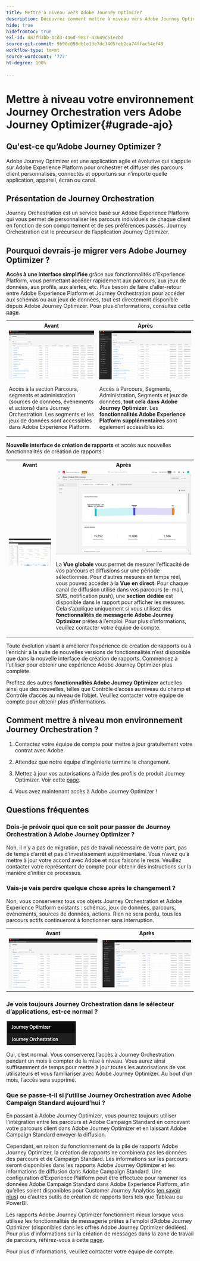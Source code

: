 ```yaml
---
title: Mettre à niveau vers Adobe Journey Optimizer
description: Découvrez comment mettre à niveau vers Adobe Journey Optimizer
hide: true
hidefromtoc: true
exl-id: 887fd3bb-bcd3-4a6d-9817-43049c51ecba
source-git-commit: 9b90c098db1e13e7dc3405feb2ca74ffac54ef49
workflow-type: tm+mt
source-wordcount: '777'
ht-degree: 100%

---
```


# Mettre à niveau votre environnement Journey Orchestration vers Adobe Journey Optimizer{#ugrade-ajo}

## Qu&#39;est-ce qu’Adobe Journey Optimizer ?

Adobe Journey Optimizer est une application agile et évolutive qui s’appuie sur Adobe Experience Platform pour orchestrer et diffuser des parcours client personnalisés, connectés et opportuns sur n’importe quelle application, appareil, écran ou canal.

## Présentation de Journey Orchestration

Journey Orchestration est un service basé sur Adobe Experience Platform qui vous permet de personnaliser les parcours individuels de chaque client en fonction de son comportement et de ses préférences passés. Journey Orchestration est le précurseur de l’application Journey Optimizer.

## Pourquoi devrais-je migrer vers Adobe Journey Optimizer ?

**Accès à une interface simplifiée** grâce aux fonctionnalités d’Experience Platform, vous permettant accéder rapidement aux parcours, aux jeux de données, aux profils, aux alertes, etc. Plus besoin de faire d’aller-retour entre Adobe Experience Platform et Journey Orchestration pour accéder aux schémas ou aux jeux de données, tout est directement disponible depuis Adobe Journey Optimizer. Pour plus d’informations, consultez cette [page](https://experienceleague.adobe.com/docs/journey-optimizer/using/get-started/user-interface.html?lang=fr).

<table>
<tr>
<th>Avant</th>
<th>Après</th>
</tr>
<tr>
<td><img src="../assets/migration-ajo-1.png"><p>Accès à la section Parcours, segments et administration (sources de données, événements et actions) dans Journey Orchestration. Les segments et les jeux de données sont accessibles dans Adobe Experience Platform. </p></td>
<td><img src="../assets/migration-ajo-2.png"><p>Accès à Parcours, Segments, Administration, Segments et jeux de données, <strong>tout cela dans Adobe Journey Optimizer</strong>. Les <strong>fonctionnalités Adobe Experience Platform supplémentaires</strong> sont également accessibles ici.</p></td>
</tr>
</table>

**Nouvelle interface de création de rapports** et accès aux nouvelles fonctionnalités de création de rapports :

<table>
<tr>
<th>Avant</th>
<th>Après</th>
</tr>
<tr>
<td><img src="../assets/migration-ajo-5.png"></td>
<td><img src="../assets/migration-ajo-6.png"><p>La <strong>Vue globale</strong> vous permet de mesurer l’efficacité de vos parcours et diffusions sur une période sélectionnée. Pour d’autres mesures en temps réel, vous pouvez accéder à la <strong>Vue en direct</strong>. Pour chaque canal de diffusion utilisé dans vos parcours (e-mail, SMS, notification push), une <strong>section dédiée</strong> est disponible dans le rapport pour afficher les mesures. Cela s’applique uniquement si vous utilisez des <strong>fonctionnalités de messagerie Adobe Journey Optimizer</strong> prêtes à l’emploi. Pour plus d’informations, veuillez contacter votre équipe de compte.</p></td>
</tr>
</table>

Toute évolution visant à améliorer l’expérience de création de rapports ou à l’enrichir à la suite de nouvelles versions de fonctionnalités n’est disponible que dans la nouvelle interface de création de rapports. Commencez à l’utiliser pour obtenir une expérience Adobe Journey Optimizer plus complète.

Profitez des autres **fonctionnalités Adobe Journey Optimizer** actuelles ainsi que des nouvelles, telles que Contrôle d’accès au niveau du champ et Contrôle d’accès au niveau de l’objet. Veuillez contacter votre équipe de compte pour obtenir plus d’informations.

## Comment mettre à niveau mon environnement Journey Orchestration ?

1. Contactez votre équipe de compte pour mettre à jour gratuitement votre contrat avec Adobe.

1. Attendez que notre équipe d’ingénierie termine le changement.

1. Mettez à jour vos autorisations à l’aide des profils de produit Journey Optimizer. Voir cette [page](https://experienceleague.adobe.com/docs/journey-optimizer/using/administration/ootb-product-profiles.html?lang=fr).

1. Vous avez maintenant accès à Adobe Journey Optimizer !

## Questions fréquentes

### Dois-je prévoir quoi que ce soit pour passer de Journey Orchestration à Adobe Journey Optimizer ?

Non, il n’y a pas de migration, pas de travail nécessaire de votre part, pas de temps d’arrêt et pas d’investissement supplémentaire. Vous n’avez qu’à mettre à jour votre accord avec Adobe et nous faisons le reste. Veuillez contacter votre représentant de compte pour obtenir des instructions sur la manière d’initier ce processus.

### Vais-je vais perdre quelque chose après le changement ?

Non, vous conserverez tous vos objets Journey Orchestration et Adobe Experience Platform existants : schémas, jeux de données, parcours, événements, sources de données, actions. Rien ne sera perdu, tous les parcours actifs continueront à fonctionner sans interruption.

<table>
<tr>
<th>Avant</th>
<th>Après</th>
</tr>
<tr>
<td><img src="../assets/migration-ajo-7.png"></td>
<td><img src="../assets/migration-ajo-8.png"></td>
</tr>
</table>

### Je vois toujours Journey Orchestration dans le sélecteur d’applications, est-ce normal ?

![](../assets/migration-ajo-9.png)

Oui, c’est normal. Vous conserverez l’accès à Journey Orchestration pendant un mois à compter de la mise à niveau. Vous aurez ainsi suffisamment de temps pour mettre à jour toutes les autorisations de vos utilisateurs et vous familiariser avec Adobe Journey Optimizer. Au bout d’un mois, l’accès sera supprimé.

### Que se passe-t-il si j’utilise Journey Orchestration avec Adobe Campaign Standard aujourd’hui ?

En passant à Adobe Journey Optimizer, vous pourrez toujours utiliser l’intégration entre les parcours et Adobe Campaign Standard en concevant votre parcours client dans Adobe Journey Optimizer et en laissant Adobe Campaign Standard envoyer la diffusion.

Cependant, en raison du fonctionnement de la pile de rapports Adobe Journey Optimizer, la création de rapports ne combinera pas les données des parcours et de Campaign Standard. Les informations sur les parcours seront disponibles dans les rapports Adobe Journey Optimizer et les informations de diffusion dans Adobe Campaign Standard. Une configuration d’Experience Platform peut être effectuée pour ramener les données Adobe Campaign Standard dans Adobe Experience Platform, afin qu’elles soient disponibles pour Customer Journey Analytics ([en savoir plus](https://business.adobe.com/products/experience-platform/customer-journey-analytics.html)) ou d’autres outils de création de rapports tiers tels que Tableau ou PowerBI.

Les rapports Adobe Journey Optimizer fonctionnent mieux lorsque vous utilisez les fonctionnalités de messagerie prêtes à l’emploi d’Adobe Journey Optimizer (disponibles dans les offres Adobe Journey Optimizer dédiées). Pour plus d&#39;informations sur la création de messages dans la zone de travail de parcours, référez-vous à cette [page](https://experienceleague.adobe.com/docs/journey-optimizer/using/messages/messages-in-journeys.html?lang=fr).

Pour plus d’informations, veuillez contacter votre équipe de compte.

